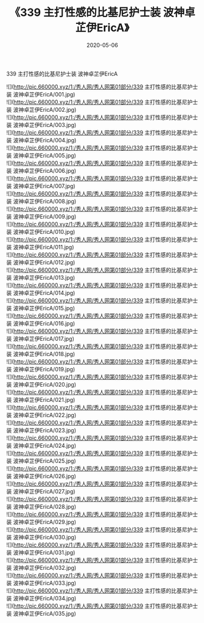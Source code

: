 ﻿---
layout: post
title:  《339 主打性感的比基尼护士装 波神卓芷伊EricA》
date:   2020-05-06
img: http://pic.660000.xyz/1:/秀人网/秀人网第01部分/339 主打性感的比基尼护士装 波神卓芷伊EricA/000.jpg
categories: [美女, 清纯, 唯美]
---

339 主打性感的比基尼护士装 波神卓芷伊EricA

  ![](http://pic.660000.xyz/1:/秀人网/秀人网第01部分/339 主打性感的比基尼护士装 波神卓芷伊EricA/001.jpg) <br> ![](http://pic.660000.xyz/1:/秀人网/秀人网第01部分/339 主打性感的比基尼护士装 波神卓芷伊EricA/002.jpg) <br> ![](http://pic.660000.xyz/1:/秀人网/秀人网第01部分/339 主打性感的比基尼护士装 波神卓芷伊EricA/003.jpg) <br> ![](http://pic.660000.xyz/1:/秀人网/秀人网第01部分/339 主打性感的比基尼护士装 波神卓芷伊EricA/004.jpg) <br> ![](http://pic.660000.xyz/1:/秀人网/秀人网第01部分/339 主打性感的比基尼护士装 波神卓芷伊EricA/005.jpg) <br> ![](http://pic.660000.xyz/1:/秀人网/秀人网第01部分/339 主打性感的比基尼护士装 波神卓芷伊EricA/006.jpg) <br> ![](http://pic.660000.xyz/1:/秀人网/秀人网第01部分/339 主打性感的比基尼护士装 波神卓芷伊EricA/007.jpg) <br> ![](http://pic.660000.xyz/1:/秀人网/秀人网第01部分/339 主打性感的比基尼护士装 波神卓芷伊EricA/008.jpg) <br> ![](http://pic.660000.xyz/1:/秀人网/秀人网第01部分/339 主打性感的比基尼护士装 波神卓芷伊EricA/009.jpg) <br> ![](http://pic.660000.xyz/1:/秀人网/秀人网第01部分/339 主打性感的比基尼护士装 波神卓芷伊EricA/010.jpg) <br> ![](http://pic.660000.xyz/1:/秀人网/秀人网第01部分/339 主打性感的比基尼护士装 波神卓芷伊EricA/011.jpg) <br> ![](http://pic.660000.xyz/1:/秀人网/秀人网第01部分/339 主打性感的比基尼护士装 波神卓芷伊EricA/012.jpg) <br> ![](http://pic.660000.xyz/1:/秀人网/秀人网第01部分/339 主打性感的比基尼护士装 波神卓芷伊EricA/013.jpg) <br> ![](http://pic.660000.xyz/1:/秀人网/秀人网第01部分/339 主打性感的比基尼护士装 波神卓芷伊EricA/014.jpg) <br> ![](http://pic.660000.xyz/1:/秀人网/秀人网第01部分/339 主打性感的比基尼护士装 波神卓芷伊EricA/015.jpg) <br> ![](http://pic.660000.xyz/1:/秀人网/秀人网第01部分/339 主打性感的比基尼护士装 波神卓芷伊EricA/016.jpg) <br> ![](http://pic.660000.xyz/1:/秀人网/秀人网第01部分/339 主打性感的比基尼护士装 波神卓芷伊EricA/017.jpg) <br> ![](http://pic.660000.xyz/1:/秀人网/秀人网第01部分/339 主打性感的比基尼护士装 波神卓芷伊EricA/018.jpg) <br> ![](http://pic.660000.xyz/1:/秀人网/秀人网第01部分/339 主打性感的比基尼护士装 波神卓芷伊EricA/019.jpg) <br> ![](http://pic.660000.xyz/1:/秀人网/秀人网第01部分/339 主打性感的比基尼护士装 波神卓芷伊EricA/020.jpg) <br> ![](http://pic.660000.xyz/1:/秀人网/秀人网第01部分/339 主打性感的比基尼护士装 波神卓芷伊EricA/021.jpg) <br> ![](http://pic.660000.xyz/1:/秀人网/秀人网第01部分/339 主打性感的比基尼护士装 波神卓芷伊EricA/022.jpg) <br> ![](http://pic.660000.xyz/1:/秀人网/秀人网第01部分/339 主打性感的比基尼护士装 波神卓芷伊EricA/023.jpg) <br> ![](http://pic.660000.xyz/1:/秀人网/秀人网第01部分/339 主打性感的比基尼护士装 波神卓芷伊EricA/024.jpg) <br> ![](http://pic.660000.xyz/1:/秀人网/秀人网第01部分/339 主打性感的比基尼护士装 波神卓芷伊EricA/025.jpg) <br> ![](http://pic.660000.xyz/1:/秀人网/秀人网第01部分/339 主打性感的比基尼护士装 波神卓芷伊EricA/026.jpg) <br> ![](http://pic.660000.xyz/1:/秀人网/秀人网第01部分/339 主打性感的比基尼护士装 波神卓芷伊EricA/027.jpg) <br> ![](http://pic.660000.xyz/1:/秀人网/秀人网第01部分/339 主打性感的比基尼护士装 波神卓芷伊EricA/028.jpg) <br> ![](http://pic.660000.xyz/1:/秀人网/秀人网第01部分/339 主打性感的比基尼护士装 波神卓芷伊EricA/029.jpg) <br> ![](http://pic.660000.xyz/1:/秀人网/秀人网第01部分/339 主打性感的比基尼护士装 波神卓芷伊EricA/030.jpg) <br> ![](http://pic.660000.xyz/1:/秀人网/秀人网第01部分/339 主打性感的比基尼护士装 波神卓芷伊EricA/031.jpg) <br> ![](http://pic.660000.xyz/1:/秀人网/秀人网第01部分/339 主打性感的比基尼护士装 波神卓芷伊EricA/032.jpg) <br> ![](http://pic.660000.xyz/1:/秀人网/秀人网第01部分/339 主打性感的比基尼护士装 波神卓芷伊EricA/033.jpg) <br> ![](http://pic.660000.xyz/1:/秀人网/秀人网第01部分/339 主打性感的比基尼护士装 波神卓芷伊EricA/034.jpg) <br> ![](http://pic.660000.xyz/1:/秀人网/秀人网第01部分/339 主打性感的比基尼护士装 波神卓芷伊EricA/035.jpg) <br>